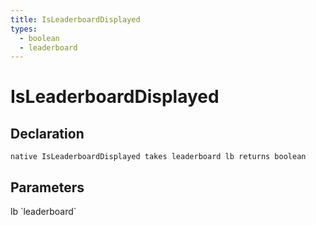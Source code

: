 ```yaml
---
title: IsLeaderboardDisplayed
types:
  - boolean
  - leaderboard
---
```


# IsLeaderboardDisplayed

## Declaration

```
native IsLeaderboardDisplayed takes leaderboard lb returns boolean
```

## Parameters
<dl>
  <dt>lb `leaderboard`</dt>
  <dd></dd>
</dl>